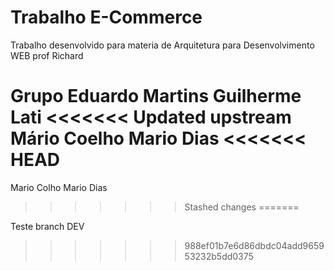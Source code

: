 # Trabalho E-Commerce
 Trabalho desenvolvido para materia de Arquitetura para Desenvolvimento WEB prof Richard

 Grupo
 Eduardo Martins
 Guilherme Lati
<<<<<<< Updated upstream
 Mário Coelho
 Mario Dias
<<<<<<< HEAD
=======
 Mario Colho
 Mario Dias
>>>>>>> Stashed changes
=======


Teste branch DEV
>>>>>>> 988ef01b7e6d86dbdc04add965953232b5dd0375
